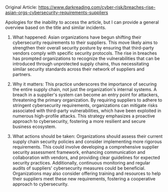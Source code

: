 Original Article: https://www.darkreading.com/cyber-risk/breaches-rise-asian-orgs-cybersecurity-requirements-suppliers

Apologies for the inability to access the article, but I can provide a general overview based on the title and similar incidents. 

1) What happened: Asian organizations have begun shifting their cybersecurity requirements to their suppliers. This move likely aims to strengthen their overall security posture by ensuring that third-party vendors comply with specific security protocols. The rise in breaches has prompted organizations to recognize the vulnerabilities that can be introduced through unprotected supply chains, thus necessitating similar security standards across their network of suppliers and partners.

2) Why it matters: This practice underscores the importance of securing the entire supply chain, not just the organization's internal systems. A breach in a supplier's system can become an entry point for attackers, threatening the primary organization. By requiring suppliers to adhere to stringent cybersecurity requirements, organizations can mitigate risks associated with third-party vulnerabilities, which have been exploited in numerous high-profile attacks. This strategy emphasizes a proactive approach to cybersecurity, fostering a more resilient and secure business ecosystem.

3) What actions should be taken: Organizations should assess their current supply chain security policies and consider implementing more rigorous requirements. This could involve developing a comprehensive supplier security assessment framework, enhancing communication and collaboration with vendors, and providing clear guidelines for expected security practices. Additionally, continuous monitoring and regular audits of suppliers' cybersecurity measures could be beneficial. Organizations may also consider offering training and resources to help their suppliers meet these new requirements, fostering a cooperative approach to cybersecurity.